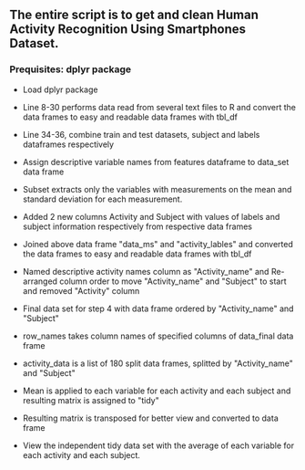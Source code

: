 ## The entire script is to get and clean Human Activity Recognition Using Smartphones Dataset.
### Prequisites: dplyr package

* Load dplyr package

* Line 8-30 performs data read from several text files to R and convert the data frames to easy and readable data frames with tbl_df

* Line 34-36, combine train and test datasets, subject and labels dataframes respectively

* Assign descriptive variable names from features dataframe to data_set data frame

* Subset extracts only the variables with measurements on the mean and standard deviation for each measurement.

* Added 2 new columns Activity and Subject with values of labels and subject information respectively from respective data frames

* Joined above data frame "data_ms" and "activity_lables" and converted the data frames to easy and readable data frames with tbl_df

* Named descriptive activity names column as "Activity_name" and Re-arranged column order to move "Activity_name" and "Subject" to start and removed "Activity" column

* Final data set for step 4 with data frame ordered by "Activity_name" and "Subject"

* row_names takes column names of specified columns of data_final data frame

* activity_data is a list of 180 split data frames, splitted by "Activity_name" and "Subject"

* Mean is applied to each variable for each activity and each subject and resulting matrix is assigned to "tidy"

* Resulting matrix is transposed for better view and converted to data frame

* View the independent tidy data set with the average of each variable for each activity and each subject.